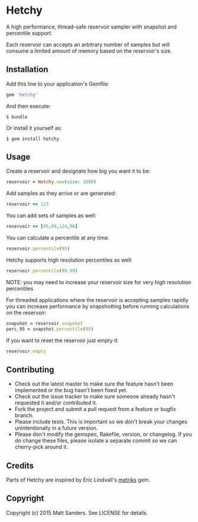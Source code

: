 # Hetchy

A high performance, thread-safe reservoir sampler with snapshot and percentile support.

Each reservoir can accepts an arbitrary number of samples but will consume a limited amount of memory based on the reservoir's size.

## Installation

Add this line to your application's Gemfile:

```ruby
gem 'hetchy'
```

And then execute:

    $ bundle

Or install it yourself as:

    $ gem install hetchy

## Usage


Create a reservoir and designate how big you want it to be:

```ruby
reservoir = Hetchy.new(size: 1000)
```

Add samples as they arrive or are generated:

```ruby
reservoir << 123
```

You can add sets of samples as well:

```ruby
reservoir << [45,89,124,96]
```

You can calculate a percentile at any time:

```ruby
reservoir.percentile(95)
```

Hetchy supports high resolution percentiles as well:

```ruby
reservoir.percentile(99.99)
```

NOTE: you may need to increase your reservoir size for very high resolution percentiles

For threaded applications where the reservoir is accepting samples rapidly you can increase performance by snapshotting before running calculations on the reservoir:

```ruby
snapshot = reservoir.snapshot
perc_95 = snapshot.percentile(95)
```

If you want to reset the reservoir just empty it:

```ruby
reservoir.empty
```

## Contributing

* Check out the latest master to make sure the feature hasn't been implemented or the bug hasn't been fixed yet.
* Check out the issue tracker to make sure someone already hasn't requested it and/or contributed it.
* Fork the project and submit a pull request from a feature or bugfix branch.
* Please include tests. This is important so we don't break your changes unintentionally in a future version.
* Please don't modify the gemspec, Rakefile, version, or changelog. If you do change these files, please isolate a separate commit so we can cherry-pick around it.

## Credits

Parts of Hetchy are inspired by Eric Lindvall's [metriks]() gem.

## Copyright

Copyright (c) 2015 Matt Sanders. See LICENSE for details.


